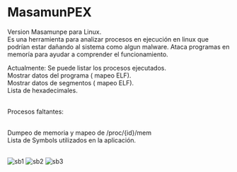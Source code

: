 # MasamunPEX
Version Masamunpe para Linux.<br>
Es una herramienta para analizar procesos en ejecución en linux que podrían estar dañando al sistema como algun malware. Ataca programas en memoría para ayudar a comprender el funcionamiento.

Actualmente:
Se puede listar los procesos ejecutados.<br>
Mostrar datos del programa ( mapeo ELF).<br>
Mostrar datos de segmentos ( mapeo ELF).<br>
Lista de hexadecimales.<br><br>

Procesos faltantes:<br><br>

Dumpeo de memoria y mapeo de /proc/{id}/mem<br>
Lista de Symbols utilizados en la aplicación.<br><br>

![sb1](https://user-images.githubusercontent.com/50802374/161444288-f9e518e9-e16e-42f3-858a-6adb0e8ff4d3.png)
![sb2](https://user-images.githubusercontent.com/50802374/161444349-794371d3-699e-4d0d-ba57-d19410a247dc.png)
![sb3](https://user-images.githubusercontent.com/50802374/161444358-6eec2802-2eea-443b-85f8-a618fa96818e.png)

